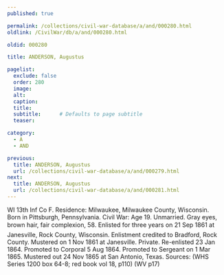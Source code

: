```yaml
---
published: true

permalink: /collections/civil-war-database/a/and/000280.html
oldlink: /CivilWar/db/a/and/000280.html

oldid: 000280

title: ANDERSON, Augustus

pagelist:
  exclude: false
  order: 280
  image: 
  alt:
  caption:
  title:
  subtitle:      # Defaults to page subtitle
  teaser:

category: 
  - A 
  - AND

previous:
  title: ANDERSON, Augustus
  url: /collections/civil-war-database/a/and/000279.html  
next:
  title: ANDERSON, Augustus
  url: /collections/civil-war-database/a/and/000281.html   
---
```

WI 13th Inf Co F. Residence: Milwaukee, Milwaukee County, Wisconsin. Born in Pittsburgh, Pennsylvania. Civil War: Age 19. Unmarried. Gray eyes, brown hair, fair complexion, 5&#146;8&#148;. Enlisted for three years on 21 Sep 1861 at Janesville, Rock County, Wisconsin. Enlistment credited to Bradford, Rock County. Mustered on 1 Nov 1861 at Janesville. Private. Re-enlisted 23 Jan 1864. Promoted to Corporal 5 Aug 1864. Promoted to Sergeant on 1 Mar 1865. Mustered out 24 Nov 1865 at San Antonio, Texas. Sources: (WHS Series 1200 box 64-8; red book vol 18, p110) (WV p17)